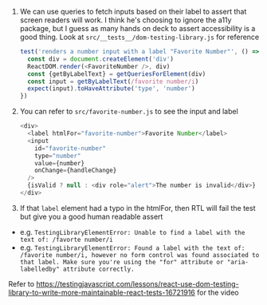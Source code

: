 1. We can use queries to fetch inputs based on their label to assert that screen
   readers will work. I think he's choosing to ignore the a11y package, but I
   guess as many hands on deck to assert accessibility is a good thing. Look at
   `src/__tests__/dom-testing-library.js` for reference
   ```js
   test('renders a number input with a label "Favorite Number"', () => {
     const div = document.createElement('div')
     ReactDOM.render(<FavoriteNumber />, div)
     const {getByLabelText} = getQueriesForElement(div)
     const input = getByLabelText(/favorite number/i)
     expect(input).toHaveAttribute('type', 'number')
   })
   ```
1. You can refer to `src/favorite-number.js` to see the input and label
   ```js
   <div>
     <label htmlFor="favorite-number">Favorite Number</label>
     <input
       id="favorite-number"
       type="number"
       value={number}
       onChange={handleChange}
     />
     {isValid ? null : <div role="alert">The number is invalid</div>}
   </div>
   ```
1. If that `label` element had a typo in the htmlFor, then RTL will fail the
   test but give you a good human readable assert

- e.g.
  `TestingLibraryElementError: Unable to find a label with the text of: /favorte number/i`
- e.g.
  `TestingLibraryElementError: Found a label with the text of: /favorite number/i, however no form control was found associated to that label. Make sure you're using the "for" attribute or "aria-labelledby" attribute correctly.`

Refer to
https://testingjavascript.com/lessons/react-use-dom-testing-library-to-write-more-maintainable-react-tests-16721916
for the video
